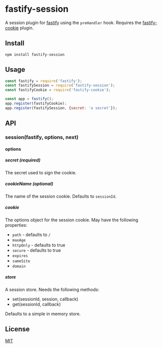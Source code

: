 # fastify-session

A session plugin for [fastify](http://fastify.io/) using the `preHandler` hook.
Requires the [fastify-cookie](https://github.com/fastify/fastify-cookie) plugin.

## Install

```
npm install fastify-session
```

## Usage

```js
const fastify = require('fastify');
const fastifySession = require('fastify-session');
const fastifyCookie = require('fastify-cookie');

const app = fastify();
app.register(fastifyCookie);
app.register(fastifySession, {secret: 'a secret'});
```
## API
### session(fastify, options, next)
#### options
##### secret (required) 
The secret used to sign the cookie.
##### cookieName (optional) 
The name of the session cookie. Defaults to `sessionId`.
##### cookie
The options object for the session cookie. May have the following properties:
* `path` - defaults to `/`
* `maxAge`
* `httpOnly` - defaults to true
* `secure` - defaults to true
* `expires`
* `sameSite`
* `domain`
##### store
A session store. Needs the following methods: 
* set(sessionId, session, callback)
* get(sessionId, callback)

Defaults to a simple in memory store.

## License

[MIT](./LICENSE)
